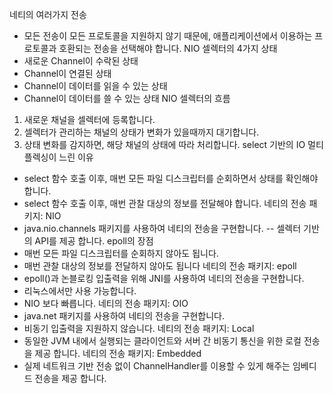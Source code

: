 네티의 여러가지 전송
- 모든 전송이 모든 프로토콜을 지원하지 않기 때문에, 애플리케이션에서 이용하는 프로토콜과 호환되는 전송을 선택해야 합니다.
NIO 셀렉터의 4가지 상태
- 새로운 Channel이 수락된 상태
- Channel이 연결된 상태
- Channel이 데이터를 읽을 수 있는 상태
- Channel이 데이터를 쓸 수 있는 상태
NIO 셀렉터의 흐름
1. 새로운 채널을 셀렉터에 등록합니다.
2. 셀렉터가 관리하는 채널의 상태가 변화가 있을때까지 대기합니다.
3. 상태 변화를 감지하면, 해당 채널의 상태에 따라 처리합니다.
select 기반의 IO 멀티플렉싱이 느린 이유
- select 함수 호출 이후, 매번 모든 파일 디스크립터를 순회하면서 상태를 확인해야 합니다.
- select 함수 호출 이후, 매번 관찰 대상의 정보를 전달해야 합니다.
네티의 전송 패키지: NIO
- java.nio.channels 패키지를 사용하여 네티의 전송을 구현합니다.
-- 셀렉터 기반의 API를 제공 합니다.
epoll의 장점
- 매번 모든 파일 디스크립터를 순회하지 않아도 됩니다.
- 매번 관찰 대상의 정보를 전달하지 않아도 됩니다
네티의 전송 패키지: epoll
- epoll()과 논블로킹 입출력을 위해 JNI를 사용하여 네티의 전송을 구현합니다.
- 리눅스에서만 사용 가능합니다.
- NIO 보다 빠릅니다.
네티의 전송 패키지: OIO
- java.net 패키지를 사용하여 네티의 전송을 구현합니다.
- 비동기 입출력을 지원하지 않습니다.
네티의 전송 패키지: Local
- 동일한 JVM 내에서 실행되는 클라이언트와 서버 간 비동기 통신을 위한 로컬 전송을 제공 합니다.
네티의 전송 패키지: Embedded
- 실제 네트워크 기반 전송 없이 ChannelHandler를 이용할 수 있게 해주는 임베디드 전송을 제공 합니다.